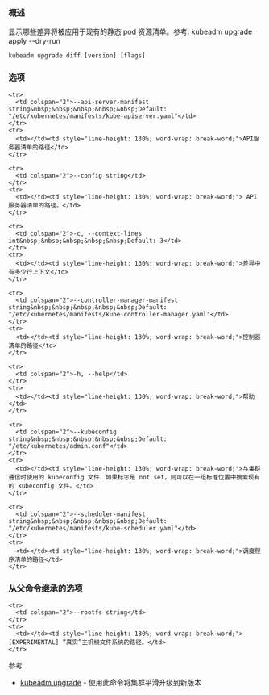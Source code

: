 <!--
### Synopsis

Show what differences would be applied to existing static pod manifests. See also: kubeadm upgrade apply --dry-run
-->
### 概述

显示哪些差异将被应用于现有的静态 pod 资源清单。参考: kubeadm upgrade apply --dry-run

```
kubeadm upgrade diff [version] [flags]
```
<!--
### Options
-->
### 选项

```
<tr>
  <td colspan="2">--api-server-manifest string&nbsp;&nbsp;&nbsp;&nbsp;&nbsp;Default: "/etc/kubernetes/manifests/kube-apiserver.yaml"</td>
</tr>
<tr>
  <td></td><td style="line-height: 130%; word-wrap: break-word;">API服务器清单的路径</td>
</tr>

<tr>
  <td colspan="2">--config string</td>
</tr>
<tr>
  <td></td><td style="line-height: 130%; word-wrap: break-word;"> API 服务器清单的路径。</td>
</tr>

<tr>
  <td colspan="2">-c, --context-lines int&nbsp;&nbsp;&nbsp;&nbsp;&nbsp;Default: 3</td>
</tr>
<tr>
  <td></td><td style="line-height: 130%; word-wrap: break-word;">差异中有多少行上下文</td>
</tr>

<tr>
  <td colspan="2">--controller-manager-manifest string&nbsp;&nbsp;&nbsp;&nbsp;&nbsp;Default: "/etc/kubernetes/manifests/kube-controller-manager.yaml"</td>
</tr>
<tr>
  <td></td><td style="line-height: 130%; word-wrap: break-word;">控制器清单的路径</td>
</tr>

<tr>
  <td colspan="2">-h, --help</td>
</tr>
<tr>
  <td></td><td style="line-height: 130%; word-wrap: break-word;">帮助</td>
</tr>

<tr>
  <td colspan="2">--kubeconfig string&nbsp;&nbsp;&nbsp;&nbsp;&nbsp;Default: "/etc/kubernetes/admin.conf"</td>
</tr>
<tr>
  <td></td><td style="line-height: 130%; word-wrap: break-word;">与集群通信时使用的 kubeconfig 文件，如果标志是 not set，则可以在一组标准位置中搜索现有的 kubeconfig 文件。</td>
</tr>

<tr>
  <td colspan="2">--scheduler-manifest string&nbsp;&nbsp;&nbsp;&nbsp;&nbsp;Default: "/etc/kubernetes/manifests/kube-scheduler.yaml"</td>
</tr>
<tr>
  <td></td><td style="line-height: 130%; word-wrap: break-word;">调度程序清单的路径</td>
</tr>
```
<!--
### Options inherited from parent commands
-->
### 从父命令继承的选项

```
<tr>
  <td colspan="2">--rootfs string</td>
</tr>
<tr>
  <td></td><td style="line-height: 130%; word-wrap: break-word;">[EXPERIMENTAL] “真实”主机根文件系统的路径。</td>
</tr>
```
<!--
SEE ALSO
-->
参考
<!--
- [kubeadm upgrade](https://github.com/kubernetes/website/blob/release-1.16/content/en/docs/reference/setup-tools/kubeadm/generated/kubeadm_upgrade.md) - Upgrade your cluster smoothly to a newer version with this command
-->
- [kubeadm upgrade](https://github.com/kubernetes/website/blob/release-1.16/content/en/docs/reference/setup-tools/kubeadm/generated/kubeadm_upgrade.md) - 使用此命令将集群平滑升级到新版本
